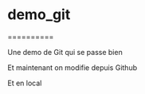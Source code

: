 # demo_git
==========

Une demo de Git qui se passe bien

Et maintenant on modifie depuis Github

Et en local
